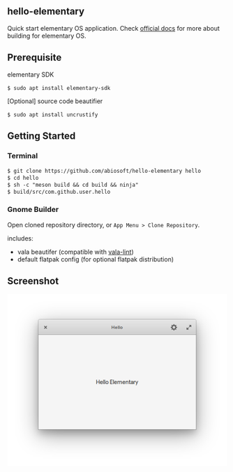 hello-elementary
----------------

Quick start elementary OS application. Check [official docs](https://elementary.io/bs/docs/code/getting-started) for more about building for elementary OS.


## Prerequisite

elementary SDK

```
$ sudo apt install elementary-sdk
```

[Optional] source code beautifier

```
$ sudo apt install uncrustify
```

## Getting Started

### Terminal

```
$ git clone https://github.com/abiosoft/hello-elementary hello
$ cd hello 
$ sh -c "meson build && cd build && ninja"
$ build/src/com.github.user.hello
```

### Gnome Builder

Open cloned repository directory, or `App Menu > Clone Repository`.

includes:

* vala beautifer (compatible with [vala-lint](https://github.com/elementary/vala-lint))
* default flatpak config (for optional flatpak distribution)


## Screenshot

![screenshot](screenshot.png)
